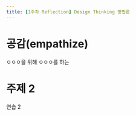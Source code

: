 ```yaml
---
title: [1주차 Reflection] Design Thinking 방법론
---
```


# 공감(empathize)

ㅇㅇㅇ을 위해 ㅇㅇㅇ를 하는 

# 주제 2

연습 2
